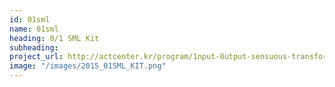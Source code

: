 ```yaml
---
id: 01sml
name: 01sml
heading: 0/1 SML Kit
subheading: 
project_url: http://actcenter.kr/program/1nput-0utput-sensuous-transforming-of-0-1-signal-protoroom/
image: "/images/2015_01SML_KIT.png"
---
```

